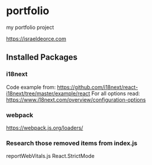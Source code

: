 # portfolio
my portfolio project

https://israeldeorce.com

## Installed Packages

### i18next

Code example from: https://github.com/i18next/react-i18next/tree/master/example/react
For all options read: https://www.i18next.com/overview/configuration-options

### webpack

https://webpack.js.org/loaders/

### Research those removed items from index.js

reportWebVitals.js
React.StrictMode
